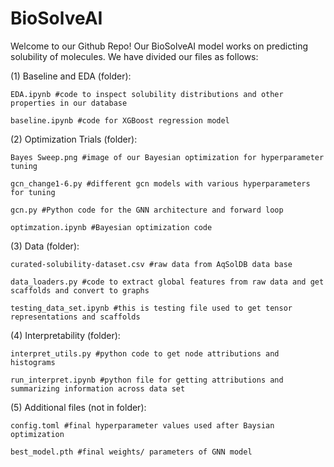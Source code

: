 # BioSolveAI
Welcome to our Github Repo! Our BioSolveAI model works on predicting solubility of molecules. We have divided our files as follows:

(1) Baseline and EDA (folder):

    EDA.ipynb #code to inspect solubility distributions and other properties in our database  

    baseline.ipynb #code for XGBoost regression model  

(2) Optimization Trials (folder):

    Bayes Sweep.png #image of our Bayesian optimization for hyperparameter tuning 

    gcn_change1-6.py #different gcn models with various hyperparameters for tuning 

    gcn.py #Python code for the GNN architecture and forward loop

    optimzation.ipynb #Bayesian optimization code 

(3) Data (folder):

    curated-solubility-dataset.csv #raw data from AqSolDB data base

    data_loaders.py #code to extract global features from raw data and get scaffolds and convert to graphs

    testing_data_set.ipynb #this is testing file used to get tensor representations and scaffolds 

(4) Interpretability (folder):

    interpret_utils.py #python code to get node attributions and histograms 

    run_interpret.ipynb #python file for getting attributions and summarizing information across data set 

(5) Additional files (not in folder):

    config.toml #final hyperparameter values used after Baysian optimization

    best_model.pth #final weights/ parameters of GNN model 